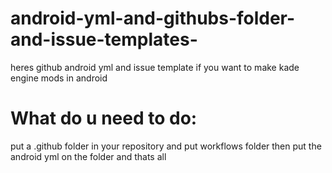 # android-yml-and-githubs-folder-and-issue-templates-
heres github android yml and issue template if you want to make kade engine mods in android

# What do u need to do:
put a .github folder in your repository and put workflows folder then put the android yml on the folder and thats all
